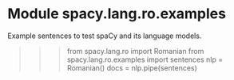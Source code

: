 Module spacy.lang.ro.examples
=============================
Example sentences to test spaCy and its language models.

>>> from spacy.lang.ro import Romanian
>>> from spacy.lang.ro.examples import sentences
>>> nlp = Romanian()
>>> docs = nlp.pipe(sentences)